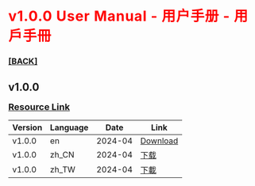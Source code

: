 <h1 style="color:red;letter-spacing: 1px;">v1.0.0 <b>User Manual</b> - <b>用户手册</b> - <b>用戶手冊</b></h1>

[<h3><b>[BACK]</b></h3>](./../../README.md)

<b><h2>v1.0.0</h2></b> [<b style="font-size:18px;">Resource Link</b>](https://github.com/fateit/xihe/releases)


|  Version  |  Language |  Date  |  Link  |
|  ----  |----|----| ----   |
| v1.0.0 |en |2024-04| [Download](https://github.com/fateit/xihe/releases/download/v1.0.0/Fateit-Xihe.Gateway_User.Manual_v1.0.0_en_US.pdf) |
| v1.0.0 |zh_CN |2024-04| [下载](https://github.com/fateit/xihe/releases/download/v1.0.0/Fateit-Xihe.Gateway_User.Manual_v1.0.0_zh_CN.pdf) |
| v1.0.0 |zh_TW |2024-04| [下載](https://github.com/fateit/xihe/releases/download/v1.0.0/Fateit-Xihe.Gateway_User.Manual_v1.0.0_zh_TW.pdf) |